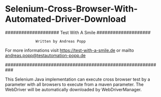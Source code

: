 # Selenium-Cross-Browser-With-Automated-Driver-Download


#################### Test With A Smile ####################

                  Written by Andreas Popp              
  For more informations visit https://test-with-a-smile.de
        or mailto andreas.popp@testautomation-popp.de
        
###########################################################


This Selenium Java implementation can execute cross browser test by a parameter with all browsers to execute from a maven parameter. The WebDriver will be automatically downloaded by WebDriverManager.
